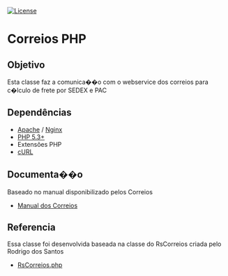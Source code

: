 [![License](https://poser.pugx.org/marabesi/gnre/license)](https://packagist.org/packages/marabesi/gnre)

Correios PHP
=================

Objetivo
-----
Esta classe faz a comunica��o com o webservice dos correios para c�lculo de frete por SEDEX e PAC

Dependências
-------
* [Apache](http://httpd.apache.org/) / [Nginx](http://nginx.org/)
* [PHP 5.3+](http://php.net)
* Extensões PHP
 * [cURL](http://br2.php.net/manual/book.curl.php)

Documenta��o
-----
Baseado no manual disponibilizado pelos Correios
* [Manual dos Correios](http://www.correios.com.br/para-voce/correios-de-a-a-z/pdf/calculador-remoto-de-precos-e-prazos/manual-de-implementacao-do-calculo-remoto-de-precos-e-prazos)

Referencia
-----
Essa classe foi desenvolvida baseada na classe do RsCorreios criada pelo Rodrigo dos Santos
* [RsCorreios.php](http://www.rodrigodossantos.ws/calculo-de-frete-pac-e-sedex-dos-correios-em-php/)